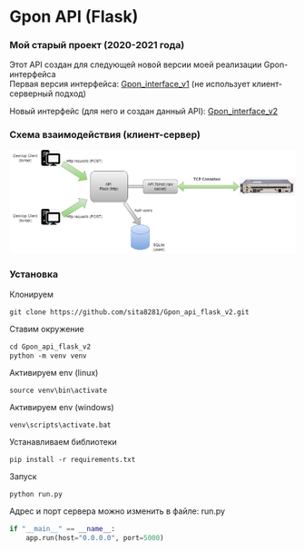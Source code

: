 # Gpon API (Flask)
### Мой старый проект (2020-2021 года)

Этот API создан для следующей новой версии моей реализации Gpon-интерфейса<br>
Первая версия интерфейса: [Gpon_interface_v1](https://github.com/sita8281/Gpon_interface_v1) (не использует клиент-серверный подход)

Новый интерфейс (для него и создан данный API): [Gpon_interface_v2](https://github.com/sita8281/Gpon_interface_v2)

### Схема взаимодействия (клиент-сервер)
![schem](demo/gpon_schem.png)

### Установка
Клонируем
``` 
git clone https://github.com/sita8281/Gpon_api_flask_v2.git
```

Ставим окружение
```
cd Gpon_api_flask_v2
python -m venv venv
```

Активируем env (linux)
```
source venv\bin\activate
```

Активируем env (windows)
```
venv\scripts\activate.bat
```

Устанавливаем библиотеки
```
pip install -r requirements.txt
```

Запуск
```
python run.py
```

Адрес и порт сервера можно изменить в файле: run.py
```python
if "__main__" == __name__:
    app.run(host="0.0.0.0", port=5000)
```


